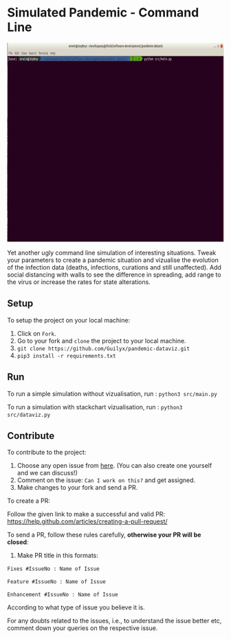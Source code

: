 # Simulated Pandemic - Command Line


<p align="center">
    <!--- relative path means image/image.png instead of https://etc... -->
    <img src="https://raw.githubusercontent.com/Guilyx/guilyx.github.io/master/images/projects/pandemic.gif" width="700" height="463">                           
</a>


Yet another ugly command line simulation of interesting situations. Tweak your parameters to create a pandemic situation and vizualise the evolution of the infection data (deaths, infections, curations and still unaffected). Add social distancing with walls to see the difference in spreading, add range to the virus or increase the rates for state alterations.

## Setup

To setup the project on your local machine:

1. Click on `Fork`.
2. Go to your fork and `clone` the project to your local machine.
3. `git clone https://github.com/Guilyx/pandemic-dataviz.git`
4. `pip3 install -r requirements.txt`

## Run

To run a simple simulation without vizualisation, run : `python3 src/main.py`

To run a simulation with stackchart vizualisation, run : `python3 src/dataviz.py`


## Contribute

To contribute to the project:

1. Choose any open issue from [here](https://github.com/Guilyx/pandemic-dataviz/issues). (You can also create one yourself and we can discuss!)
2. Comment on the issue: `Can I work on this?` and get assigned.
3. Make changes to your fork and send a PR.

To create a PR:

Follow the given link to make a successful and valid PR: https://help.github.com/articles/creating-a-pull-request/

To send a PR, follow these rules carefully, **otherwise your PR will be closed**:

1. Make PR title in this formats: 
```
Fixes #IssueNo : Name of Issue
``` 
```
Feature #IssueNo : Name of Issue
```
```
Enhancement #IssueNo : Name of Issue
```

According to what type of issue you believe it is.

For any doubts related to the issues, i.e., to understand the issue better etc, comment down your queries on the respective issue.
